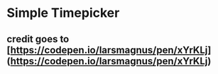 # Simple Timepicker

## credit goes to [https://codepen.io/larsmagnus/pen/xYrKLj] (https://codepen.io/larsmagnus/pen/xYrKLj)
